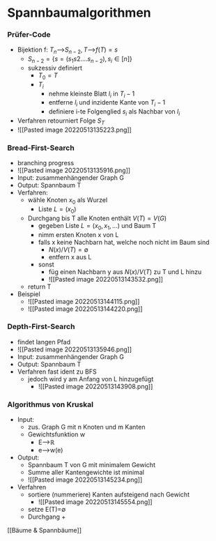 # Spannbaumalgorithmen
### Prüfer-Code
+ Bijektion f: $T_n$-->$S_{n-2}, T$-->$f(T)=s$
	+ $S_{n-2}=\{s=(s_1s2....s_{n-2}),s_i∈[n]\}$
	+ sukzessiv definiert
		+ $T_0=T$
		+ $T_i$
			+ nehme kleinste Blatt $l_i$ in $T_i-1$
			+ entferne $l_i$  und inzidente Kante von $T_i-1$
			+ definiere i-te Folgenglied $s_i$ als Nachbar von $l_i$
+ Verfahren retourniert Folge $S_T$
+ ![[Pasted image 20220513135223.png]]

###  Bread-First-Search
+ branching progress
+ ![[Pasted image 20220513135916.png]]
+ Input: zusammenhängender Graph G
+ Output: Spannbaum T
+ Verfahren:
	+ wähle Knoten $x_0$ als Wurzel
		+ Liste $L=(x_0)$
	+ Durchgang bis T alle Knoten enthält $V(T)=V(G)$
		+ gegeben Liste $L=(x_0,x_1,...)$ und Baum T
		+ nimm ersten Knoten x von L
		+ falls x keine Nachbarn hat, welche noch nicht im Baum sind
			+ $N(x)/V(T)=∅$
			+ entfern x aus L
		+ sonst
			+ füg einen Nachbarn y aus $N(x)/V(T)$ zu T und L hinzu
			+ ![[Pasted image 20220513143532.png]]
	+ return T
+ Beispiel
	+ ![[Pasted image 20220513144115.png]]
	+ ![[Pasted image 20220513144220.png]]

### Depth-First-Search
+ findet langen Pfad
+ ![[Pasted image 20220513135946.png]]
+ Input: zusammenhängender Graph G
+ Output: Spannbaum T
+ Verfahren fast ident zu BFS
	+ jedoch wird y am Anfang von L hinzugefügt
		+ ![[Pasted image 20220513143908.png]]

### Algorithmus von Kruskal
+ Input: 
	+ zus. Graph G mit n Knoten und m Kanten
	+ Gewichtsfunktion w
		+ E-->ℝ
		+ e-->w(e)
+ Output:
	+ Spannbaum T von G mit minimalem Gewicht
	+ Summe aller Kantengewichte ist minimal
	+ ![[Pasted image 20220513145234.png]]
+ Verfahren
	+ sortiere (nummeriere) Kanten aufsteigend nach Gewicht
		+ ![[Pasted image 20220513145554.png]]
	+ setze E(T)=∅
	+ Durchgang
		+ 


[[Bäume & Spannbäume]]